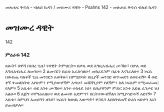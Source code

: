 ﻿
መጽሐፍ ቅዱስ - ብሉይ ኪዳን / መዝሙረ ዳዊት - Psalms 142 - መጽሐፍ ቅዱስ ብሉይ ኪዳን
# መዝሙረ ዳዊት
142
### ምዕራፍ 142
ጸሎት፤ በዋሻ በነበረ ጊዜ፤ የዳዊት ትምህርት። 
 በቃሌ ወደ እግዚአብሔር ጮኽሁ፤ በቃሌ ወደ እግዚአብሔር ለመንሁ።
2  ልመናዬን በፊቱ አፈስሳለሁ፤ መከራዬንም በፊቴ እናገራለሁ።
3  ነፍሴ በውስጤ ባለቀች ጊዜ መንገዴን አወቅሁ፤ በምሄድባት በዚያች መንገድ ወጥመድን ሰወሩብኝ።
4  ወደ ቀኝ ተመለከትሁ አየሁም፥ የሚያውቀኝም አጣሁ፤ መሸሸጊያም የለኝም፥ ስለ ነፍሴም የሚመራመር የለም።
5  አቤቱ፥ ወደ አንተ ጮኽሁ። አንተ ተስፋዬ ነህ፥ በሕያዋንም ምድር አንተ እድል ፈንታዬ ነህ አልሁ።
6  እጅግ ተቸግሬአለሁና ወደ ልመናዬ አድምጥ፤ በርትተውብኛልና ከሚያሳድዱኝ አድነኝ።
7  አቤቱ፥ ስምህን አመሰግን ዘንድ፤ ነፍሴን ከወህኒ አውጣት፤ ዋጋዬን እስክትሰጠኝ ድረስ ጻድቃን እኔን ይጠብቃሉ። 
